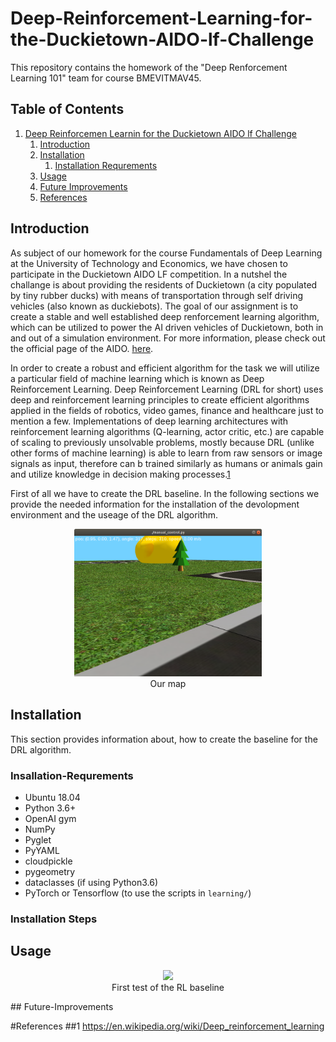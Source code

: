 # Deep-Reinforcement-Learning-for-the-Duckietown-AIDO-lf-Challenge

This repository contains the homework of the "Deep Renforcement Learning 101" team for course BMEVITMAV45.

## Table of Contents
1. [Deep Reinforcemen Learnin for the Duckietown AIDO lf  Challenge](#Deep-Reinforcement-Learning-for-the-Duckietown-AIDO-lf-Challenge)
    1. [Introduction](#Introduction)
    2. [Installation](#Installation)
       1. [Installation Requrements](#Insallation-Requrements)
    3. [Usage](#Usage)
    4. [Future Improvements](#Future-Improvements)
    5. [References](#References)

## Introduction
As subject of our homework for the course Fundamentals of Deep Learning at the University of Technology and Economics, we have chosen to participate in the Duckietown AIDO LF competition. In a nutshel the challange is about providing the residents of Duckietown (a city populated by tiny rubber ducks) with means of transportation through self driving vehicles (also known as duckiebots). The goal of our assignment is to create a stable and well established deep renforcement learning algorithm, which can be utilized to power the AI driven vehicles of Duckietown, both in and out of a simulation environment. For more information, please check out the official page of the AIDO. [here](https://www.duckietown.org/research/ai-driving-olympics). 
 
In order to create a robust and efficient algorithm for the task we will utilize a particular field of machine learning which is known as Deep Reinforcement Learning. Deep Reinforcement Learning (DRL for short) uses deep and reinforcement learning principles to create efficient algorithms applied in the fields of robotics, video games, finance and healthcare just to mention a few. Implementations of deep learning architectures with reinforcement learning algorithms (Q-learning, actor critic, etc.) are capable of scaling to previously unsolvable problems, mostly because DRL (unlike other forms of machine learning) is able to learn from raw sensors or image signals as input, therefore can b trained similarly as humans or animals gain and utilize knowledge in decision making processes.[1](#1)



First of all we have to create the DRL baseline.
In the following sections we provide the needed information for the installation of the devolopment environment and the useage of the DRL algorithm.

<p align="center">
<img src="media/mymap.png" width="300px"><br>
Our map
</p>
 
## Installation

This section provides information about, how to create the baseline for the DRL algorithm.

### Insallation-Requrements

- Ubuntu 18.04
- Python 3.6+
- OpenAI gym
- NumPy
- Pyglet
- PyYAML
- cloudpickle
- pygeometry
- dataclasses (if using Python3.6)
- PyTorch or Tensorflow (to use the scripts in `learning/`)

### Installation Steps 



## Usage   


<p align="center">
<img src="media/pogogif.gif" width="300px"><br>
First test of the RL baseline
</p>
## Future-Improvements

#References
##1 https://en.wikipedia.org/wiki/Deep_reinforcement_learning
